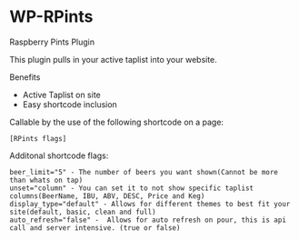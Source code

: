 # WP-RPints
Raspberry Pints Plugin

This plugin pulls in your active taplist into your website.

Benefits

- Active Taplist on site
- Easy shortcode inclusion


Callable by the use of the following shortcode on a page:
```
[RPints flags]
```
Additonal shortcode flags:
```
beer_limit="5" - The number of beers you want shown(Cannot be more than whats on tap)
unset="column" - You can set it to not show specific taplist columns(BeerName, IBU, ABV, DESC, Price and Keg)
display_type="default" - Allows for different themes to best fit your site(default, basic, clean and full)
auto_refresh="false" -  Allows for auto refresh on pour, this is api call and server intensive. (true or false)
```
